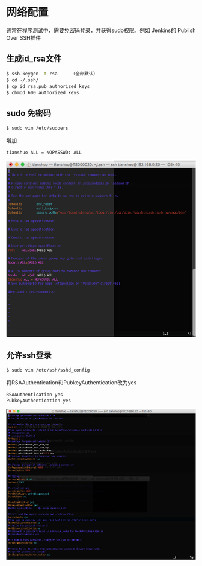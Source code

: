 # 网络配置

通常在程序测试中，需要免密码登录，并获得sudo权限。例如 Jenkins的 Publish Over SSH插件

## 生成id_rsa文件
```bash
$ ssh-keygen -t rsa     （全部默认）
$ cd ~/.ssh/
$ cp id_rsa.pub authorized_keys
$ chmod 600 authorized_keys
```

## sudo 免密码
```bash
$ sudo vim /etc/sudoers
```
增加 
```text
tianshuo ALL = NOPASSWD: ALL
```
![/etc/sudoers](./images/sudoers.png)


## 允许ssh登录
```bash
$ sudo vim /etc/ssh/sshd_config
```
将RSAAuthentication和PubkeyAuthentication改为yes
```text
RSAAuthentication yes
PubkeyAuthentication yes
```
![ssh/sshd_config](./images/sshd_config.png)
